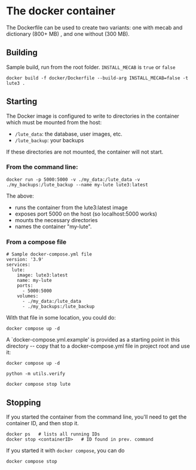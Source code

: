 # The docker container

The Dockerfile can be used to create two variants: one with mecab and dictionary (800+ MB) , and one without (300 MB).

## Building

Sample build, run from the root folder.  `INSTALL_MECAB` is `true` or `false`

```
docker build -f docker/Dockerfile --build-arg INSTALL_MECAB=false -t lute3 .
```

## Starting

The Docker image is configured to write to directories in the container which must be mounted from the host:

* `/lute_data`: the database, user images, etc.
* `/lute_backup`: your backups

If these directories are not mounted, the container will not start.

### From the command line:

```
docker run -p 5000:5000 -v ./my_data:/lute_data -v ./my_backups:/lute_backup --name my-lute lute3:latest
```

The above:

* runs the container from the lute3:latest image
* exposes port 5000 on the host (so localhost:5000 works)
* mounts the necessary directories
* names the container "my-lute".

### From a compose file

```
# Sample docker-compose.yml file
version: '3.9'
services:
  lute:
    image: lute3:latest
    name: my-lute
    ports:
      - 5000:5000
    volumes:
      - ./my_data:/lute_data
      - ./my_backups:/lute_backup
```

With that file in some location, you could do:

```
docker compose up -d
```

A `docker-compose.yml.example' is provided as a starting point in this directory -- copy that to a docker-compose.yml file in project root and use it:

```
docker compose up -d

python -m utils.verify

docker compose stop lute
```

## Stopping

If you started the container from the command line, you'll need to get the container ID, and then stop it.

```
docker ps   # lists all running IDs
docker stop <containerID>   # ID found in prev. command
```

If you started it with `docker compose`, you can do

```
docker compose stop
```